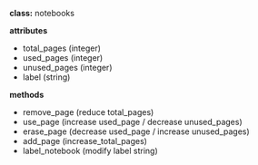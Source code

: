 **class:**
notebooks

**attributes**
* total_pages (integer)
* used_pages (integer)
* unused_pages (integer)
* label (string)


**methods**
* remove_page (reduce total_pages)
* use_page (increase used_page / decrease unused_pages)
* erase_page (decrease used_page / increase unused_pages)
* add_page (increase_total_pages)
* label_notebook (modify label string)
